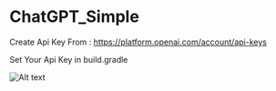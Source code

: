 # ChatGPT_Simple

Create Api Key From : https://platform.openai.com/account/api-keys

Set Your Api Key in build.gradle

<img
  src="https://arashaltafi.ir/arash.jpg"
  alt="Alt text"
  title="Optional title"
  style="display: inline-block; margin: 0 auto; max-width: 300px">
